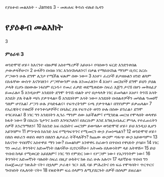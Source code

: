 ﻿
የያዕቆብ መልእክት - James 3 - መጽሐፍ ቅዱስ ብሉይ ኪዳን
# የያዕቆብ መልእክት
3
### ምዕራፍ 3
 ወንድሞቼ ሆይ፥ ከእናንተ ብዙዎቹ አስተማሪዎች አይሁኑ፥ የባሰውን ፍርድ እንድንቀበል ታውቃላችሁና።
2  ሁላችን በብዙ ነገር እንሰናከላለንና፤ በቃል የማይሰናከል ማንም ቢኖር እርሱ ሥጋውን ሁሉ ደግሞ ሊገታ የሚችል ፍጹም ሰው ነው።
3  እነሆ፥ ፈረሶች ይታዘዙልን ዘንድ ልጓም በአፋቸው ውስጥ እናገባለን፥ ሥጋቸውንም ሁሉ እንመራለን።
4  እነሆ፥ መርከቦች ደግሞ ይህን ያህል ታላቅ ቢሆኑ በዐውሎ ነፋስም ቢነዱ፥ የመሪ ፈቃድ ወደሚወደው ስፍራ እጅግ ታናሽ በሆነ መቅዘፊያ ይመራሉ።
5  እንዲሁም አንደበት ደግሞ ትንሽ ብልት ሆኖ በታላላቅ ነገር ይመካል። እነሆ፥ ትንሽ እሳት እንዴት ያለ ትልቅ ጫካ ያቃጥላል።
6  አንደበትም እሳት ነው። አንደበት በብልቶቻችን መካከል ዓመፀኛ ዓለም ሆኖአል፤ ሥጋን ሁሉ ያሳድፋልና፥ የፍጥረትንም ሩጫ ያቃጥላል፥ በገሃነምም ይቃጠላል።
7  የአራዊትና የወፎች የተንቀሳቃሾችና በባሕር ያለ የፍጥረት ወገን ሁሉ በሰው ይገራል፥ ደግሞ ተገርቶአል፤
8  ነገር ግን አንደበትን ሊገራ ማንም ሰው አይችልም፤ የሚገድል መርዝ የሞላበት ወላዋይ ክፋት ነው።
9  በእርሱ ጌታንና አብን እንባርካለን፤ በእርሱም እንደ እግዚአብሔር ምሳሌ የተፈጠሩትን ሰዎች እንረግማለን፤
10  ከአንድ አፍ በረከትና መርገም ይወጣሉ። ወንድሞቼ ሆይ፥ ይህ እንዲህ ሊሆን አይገባም።
11  ምንጭስ ከአንድ አፍ የሚጣፍጥንና የሚመርን ውኃ ያመነጫልን?
12  ወንድሞቼ ሆይ፥ በለስ ወይራን ወይስ ወይን በለስን ልታፈራ ትችላለችን? ከጨው ውኃም ጣፋጭ ውኃ አይወጣም።
13  ከእናንተ ጥበበኛና አስተዋይ ማን ነው? በመልካም አንዋዋሩ ስራውን በጥበብ የዋህነት ያሳይ።
14  ነገር ግን መራራ ቅንዓትና አድመኛነት በልባችሁ ቢኖርባችሁ፥ አትመኩ በእውነትም ላይ አትዋሹ።
15  ይህ ጥበብ ከላይ የሚወርድ አይደለም፤ ነገር ግን የምድር ነው፥ የሥጋም ነው፥ የአጋንንትም ነው፤
16  ቅንዓትና አድመኛነት ባሉበት ስፍራ በዚያ ሁከትና ክፉ ስራ ሁሉ አሉና።
17  ላይኛይቱ ጥበብ ግን በመጀመሪያ ንጽሕት ናት፥ በኋላም ታራቂ፥ ገር፥ እሺ ባይ ምሕረትና በጎ ፍሬ የሞላባት፥ ጥርጥርና ግብዝነት የሌለባት ናት።
18  የጽድቅም ፍሬ ሰላምን ለሚያደርጉት ሰዎች በሰላም ይዘራል። 
